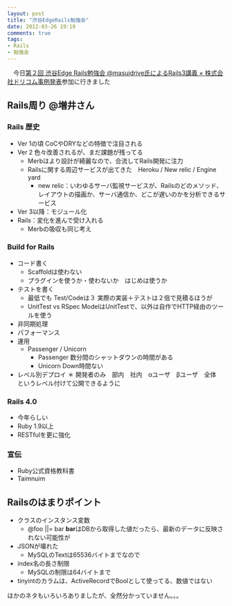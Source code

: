 ```yaml
---
layout: post
title: "渋谷EdgeRails勉強会"
date: 2012-03-26 19:19
comments: true
tags: 
- Rails
- 勉強会
---
```


　今日[第２回 渋谷Edge Rails勉強会 @masuidrive氏によるRails3講義 × 株式会社ドリコム事例発表](http://atnd.org/events/25274)参加に行きました

## Rails周り @増井さん
### Rails 歴史
* Ver 1の頃 CoCやDRYなどの特徴で注目される
* Ver 2 色々改善されるが、まだ課題が残ってる
    * Merbはより設計が綺麗なので、合流してRails開発に注力
    * Railsに関する周辺サービスが出てきた　Heroku / New relic / Engine yard
        * new relic：いわゆるサーバ監視サービスが、Railsのどのメソッド、レイアウトの描画か、サーバ通信か、どこが遅いのかを分析できるサービス    
* Ver 3以降：モジュール化
* Rails：変化を進んで受け入れる
    * Merbの吸収も同じ考え

### Build for Rails
* コード書く
    * Scaffoldは使わない
    * プラグインを使うか・使わないか　はじめは使うか
* テストを書く
    * 最低でも Test/Codeは３ 実際の実装＋テストは２倍で見積るほうが
    * UnitTest vs RSpec ModelはUnitTestで、以外は自作でHTTP経由のツールを使う
* 非同期処理
* パフォーマンス
* 運用
    * Passenger / Unicorn
        * Passenger 数分間のシャットダウンの時間がある
        * Unicorn Down時間ない
* レベル別デプロイ
    ＊ 開発者のみ　部内　社内　αユーザ　βユーザ　全体　というレベル付けて公開できるように

### Rails 4.0
* 今年らしい
* Ruby 1.9以上
* RESTfulを更に強化

### 宣伝
* Ruby公式資格教科書
* Taimnuim

## Railsのはまりポイント
* クラスのインスタンス変数
    * @foo ||= bar **bar**はDBから取得した値だったら、最新のデータに反映されない可能性が
* JSONが壊れた
    * MySQLのTextは65536バイトまでなので
* index名の長さ制限
    * MySQLの制限は64バイトまで
* tinyintのカラムは、ActiveRecordでBoolとして使ってる、数値ではない

ほかのネタもいろいろありましたが、全然分かっていません。。。   
